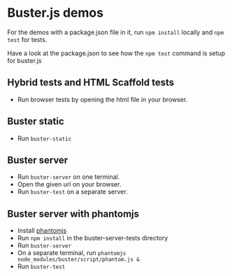 # Buster.js demos

For the demos with a package.json file in it, run `npm install` locally and `npm test` for tests.

Have a look at the package.json to see how the `npm test` command is setup for buster.js

## Hybrid tests and HTML Scaffold tests

* Run browser tests by opening the html file in your browser.

## Buster static

* Run `buster-static`

## Buster server

* Run `buster-server` on one terminal.
* Open the given url on your browser.
* Run `buster-test` on a separate server.

## Buster server with phantomjs

* Install [phantomjs](http://phantomjs.org/)
* Run `npm install` in the buster-server-tests directory
* Run `buster-server`
* On a separate terminal, run `phantomjs node_modules/buster/script/phantom.js &`
* Run `buster-test`
